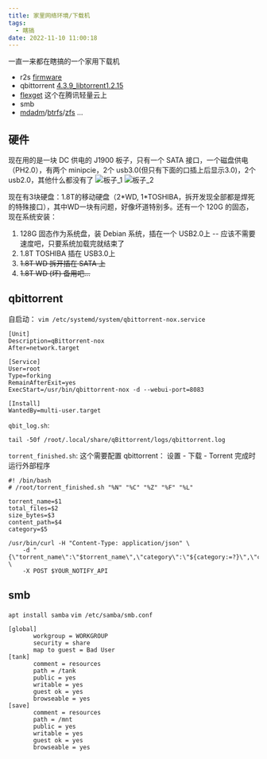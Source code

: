 ```yaml
---
title: 家里网络环境/下载机
tags:
  - 瞎搞
date: 2022-11-10 11:00:18
---
```


一直一来都在瞎搞的一个家用下载机
* r2s [firmware](https://github.com/DHDAXCW/NanoPi-R2S-rk3328)
* qbittorrent [4.3.9_libtorrent1.2.15](https://github.com/userdocs/qbittorrent-nox-static/releases/tag/release-4.3.9_v1.2.15)
* [flexget](https://flexget.com/) 这个在腾讯轻量云上
* smb
* [mdadm](https://wiki.debian.org/SoftwareRAID)/[btrfs](https://wiki.debian.org/Btrfs)/[zfs](https://wiki.debian.org/ZFS)
...  
<!-- more -->
## 硬件
现在用的是一块 DC 供电的 J1900 板子，只有一个 SATA 接口，一个磁盘供电（PH2.0），有两个 minipcie，2个 usb3.0(但只有下面的口插上后显示3.0)，2个 usb2.0，其他什么都没有了
![板子_1](board_1.jpg)
![板子_2](board_2.jpg)

现在有3块硬盘：1.8T的移动硬盘（2\*WD, 1\*TOSHIBA，拆开发现全部都是焊死的特殊接口），其中WD一块有问题，好像坏道特别多。还有一个 120G 的固态，现在系统安装：
1. 128G 固态作为系统盘，装 Debian 系统，插在一个 USB2.0上 -- 应该不需要速度吧，只要系统加载完就结束了
2. 1.8T TOSHIBA 插在 USB3.0上
3. ~~1.8T WD 拆开插在 SATA 上~~
4. ~~1.8T WD (坏) 备用吧...~~


## qbittorrent
自启动：
`vim /etc/systemd/system/qbittorrent-nox.service`
```
[Unit]
Description=qBittorrent-nox
After=network.target

[Service]
User=root
Type=forking
RemainAfterExit=yes
ExecStart=/usr/bin/qbittorrent-nox -d --webui-port=8083

[Install]
WantedBy=multi-user.target
```

`qbit_log.sh`:
```shell
tail -50f /root/.local/share/qBittorrent/logs/qbittorrent.log
```
`torrent_finished.sh`:
这个需要配置 qbittorrent： 设置 - 下载 - Torrent 完成时运行外部程序
```shell
#! /bin/bash
# /root/torrent_finished.sh "%N" "%C" "%Z" "%F" "%L"

torrent_name=$1
total_files=$2
size_bytes=$3
content_path=$4
category=$5

/usr/bin/curl -H "Content-Type: application/json" \
    -d "{\"torrent_name\":\"$torrent_name\",\"category\":\"${category:=?}\",\"content_path\":\"$content_path\",\"total_files\":$total_files,\"size_bytes\":$size_bytes}" \
    -X POST $YOUR_NOTIFY_API
```

## smb
`apt install samba`
`vim /etc/samba/smb.conf`
```
[global]
       workgroup = WORKGROUP
       security = share
       map to guest = Bad User
[tank]
       comment = resources
       path = /tank
       public = yes
       writable = yes
       guest ok = yes
       browseable = yes
[save]
       comment = resources
       path = /mnt
       public = yes
       writable = yes
       guest ok = yes
       browseable = yes
```
